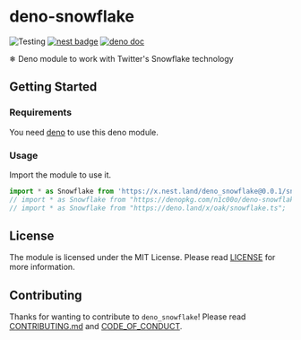 # deno-snowflake

![Testing](https://github.com/actions/hello-world/workflows/testing/badge.svg?branch=main) [![nest badge](https://nest.land/badge.svg)](https://nest.land/package/deno_snowflake) [![deno doc](https://doc.deno.land/badge.svg)](https://doc.deno.land/https/deno.land/x/deno_snowflake/snowflake.ts)

❄ Deno module to work with Twitter's Snowflake technology

## Getting Started

### Requirements

You need [deno](https://deno.land/) to use this deno module.

### Usage

Import the module to use it.

```ts
import * as Snowflake from 'https://x.nest.land/deno_snowflake@0.0.1/snowflake.ts';
// import * as Snowflake from "https://denopkg.com/n1c00o/deno-snowflake/snowflake.ts";
// import * as Snowflake from "https://deno.land/x/oak/snowflake.ts";
```

## License

The module is licensed under the MIT License. Please read [LICENSE](LICENSE) for more information.

## Contributing

Thanks for wanting to contribute to `deno_snowflake`! Please read [CONTRIBUTING.md](CONTRIBUTING.md) and [CODE_OF_CONDUCT](CODE_OF_CONDUCT.md).
